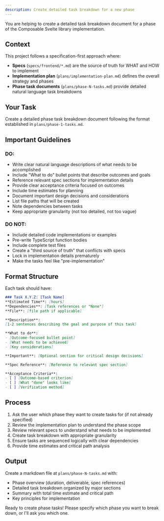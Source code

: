 ```yaml
---
description: Create detailed task breakdown for a new phase
---
```


You are helping to create a detailed task breakdown document for a phase of the Composable Svelte library implementation.

## Context

This project follows a specification-first approach where:
- **Specs** (`specs/frontend/*.md`) are the source of truth for WHAT and HOW to implement
- **Implementation plan** (`plans/implementation-plan.md`) defines the overall strategy and phases
- **Phase task documents** (`plans/phase-N-tasks.md`) provide detailed natural language task breakdowns

## Your Task

Create a detailed phase task breakdown document following the format established in `plans/phase-1-tasks.md`.

## Important Guidelines

### DO:
- Write clear natural language descriptions of what needs to be accomplished
- Include "What to do" bullet points that describe outcomes and goals
- Reference relevant spec sections for implementation details
- Provide clear acceptance criteria focused on outcomes
- Include time estimates for planning
- Document important design decisions and considerations
- List file paths that will be created
- Note dependencies between tasks
- Keep appropriate granularity (not too detailed, not too vague)

### DO NOT:
- Include detailed code implementations or examples
- Pre-write TypeScript function bodies
- Include complete test files
- Create a "third source of truth" that conflicts with specs
- Lock in implementation details prematurely
- Make the tasks feel like "pre-implementation"

## Format Structure

Each task should have:

```markdown
### Task X.Y.Z: [Task Name]
**Estimated Time**: [hours]
**Dependencies**: [Task references or "None"]
**File**: [file path if applicable]

**Description**:
[1-2 sentences describing the goal and purpose of this task]

**What to do**:
- [Outcome-focused bullet point]
- [What needs to be achieved]
- [Key considerations]

**Important**: [Optional section for critical design decisions]

**Spec Reference**: [Reference to relevant spec section]

**Acceptance Criteria**:
- [ ] [Outcome-based criterion]
- [ ] [What "done" looks like]
- [ ] [Verification method]
```

## Process

1. Ask the user which phase they want to create tasks for (if not already specified)
2. Review the implementation plan to understand the phase scope
3. Review relevant specs to understand what needs to be implemented
4. Create task breakdown with appropriate granularity
5. Ensure tasks are sequenced logically with clear dependencies
6. Provide time estimates and critical path analysis

## Output

Create a markdown file at `plans/phase-N-tasks.md` with:
- Phase overview (duration, deliverable, spec references)
- Detailed task breakdown organized by major sections
- Summary with total time estimate and critical path
- Key principles for implementation

Ready to create phase tasks! Please specify which phase you want to break down, or I'll ask you which one.
